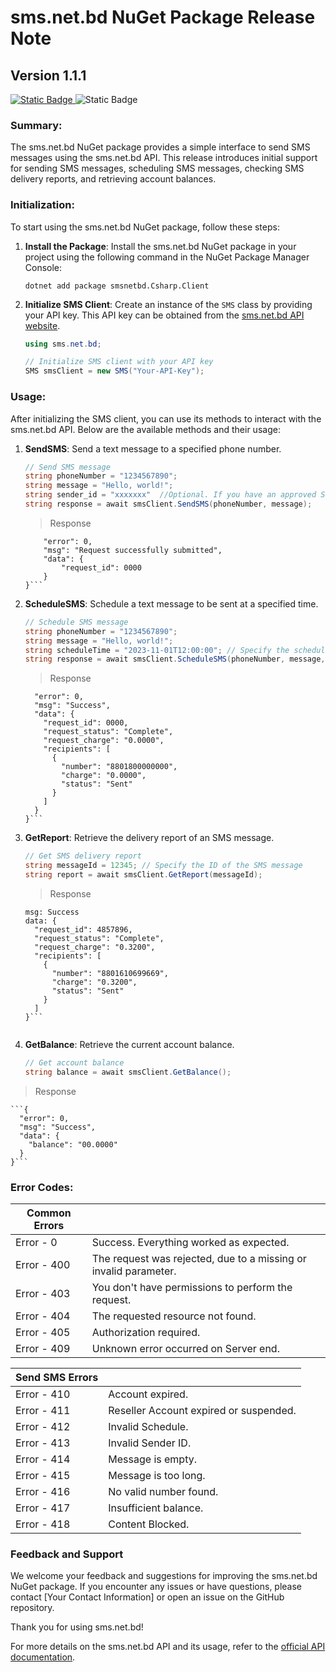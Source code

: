 
# sms.net.bd NuGet Package Release Note

## Version 1.1.1
[![Static Badge](https://img.shields.io/badge/NuGet-1.1.1-blue?style=flat)
](https://www.nuget.org/packages/smsnetbd.Csharp.Client)
![Static Badge](https://img.shields.io/badge/.Net_Core-6.0-purple?style=flat)

### Summary:
The sms.net.bd NuGet package provides a simple interface to send SMS messages using the sms.net.bd API. This release introduces initial support for sending SMS messages, scheduling SMS messages, checking SMS delivery reports, and retrieving account balances.

### Initialization:
To start using the sms.net.bd NuGet package, follow these steps:

1. **Install the Package**: Install the sms.net.bd NuGet package in your project using the following command in the NuGet Package Manager Console:

   ```shell
   dotnet add package smsnetbd.Csharp.Client
   ```

2. **Initialize SMS Client**: Create an instance of the `SMS` class by providing your API key. This API key can be obtained from the [sms.net.bd API website](https://www.sms.net.bd/api).

   ```csharp
   using sms.net.bd;

   // Initialize SMS client with your API key
   SMS smsClient = new SMS("Your-API-Key");
   ```

### Usage:
After initializing the SMS client, you can use its methods to interact with the sms.net.bd API. Below are the available methods and their usage:

1. **SendSMS**: Send a text message to a specified phone number.

   ```csharp
   // Send SMS message
   string phoneNumber = "1234567890";
   string message = "Hello, world!";
   string sender_id = "xxxxxxx"  //Optional. If you have an approved Sender ID. 
   string response = await smsClient.SendSMS(phoneNumber, message);
   ```
   > Response

    ```{
	    "error": 0,
	    "msg": "Request successfully submitted",
	    "data": {
	        "request_id": 0000
	    }
	}```

2. **ScheduleSMS**: Schedule a text message to be sent at a specified time.

   ```csharp
   // Schedule SMS message
   string phoneNumber = "1234567890";
   string message = "Hello, world!";
   string scheduleTime = "2023-11-01T12:00:00"; // Specify the scheduled time in ISO 8601 format
   string response = await smsClient.ScheduleSMS(phoneNumber, message, scheduleTime);
   ```
   > Response

    ```{
      "error": 0,
      "msg": "Success",
      "data": {
        "request_id": 0000,
        "request_status": "Complete",
        "request_charge": "0.0000",
        "recipients": [
          {
            "number": "8801800000000",
            "charge": "0.0000",
            "status": "Sent"
          }
        ]
      }
    }```

3. **GetReport**: Retrieve the delivery report of an SMS message.

   ```csharp
   // Get SMS delivery report
   string messageId = 12345; // Specify the ID of the SMS message
   string report = await smsClient.GetReport(messageId);
   ```
   > Response

    ```error: 0
    msg: Success
    data: {
      "request_id": 4857896,
      "request_status": "Complete",
      "request_charge": "0.3200",
      "recipients": [
        {
          "number": "8801610699669",
          "charge": "0.3200",
          "status": "Sent"
        }
      ]
    }```


4. **GetBalance**: Retrieve the current account balance.

   ```csharp
   // Get account balance
   string balance = await smsClient.GetBalance();
   ```
> Response

    ```{
      "error": 0,
      "msg": "Success",
      "data": {
        "balance": "00.0000"
      }
    }```


### Error Codes:

| Common Errors |  |
|--|--|
| Error - 0 | Success. Everything worked as expected. |
| Error - 400 | The request was rejected, due to a missing or invalid parameter. |
| Error - 403 | You don't have permissions to perform the request. |
| Error - 404 | The requested resource not found. |
| Error - 405 | Authorization required. |
| Error - 409 | Unknown error occurred on Server end. |


| Send SMS Errors |  |
|--|--|
| Error - 410 | Account expired. |
| Error - 411 | Reseller Account expired or suspended. |
| Error - 412 | Invalid Schedule. |
| Error - 413 | Invalid Sender ID. |
| Error - 414 | Message is empty. |
| Error - 415 | Message is too long. |
| Error - 416 | No valid number found. |
| Error - 417 | Insufficient balance. |
| Error - 418 | Content Blocked. |

### Feedback and Support

We welcome your feedback and suggestions for improving the sms.net.bd NuGet package. If you encounter any issues or have questions, please contact [Your Contact Information] or open an issue on the GitHub repository.

Thank you for using sms.net.bd!


For more details on the sms.net.bd API and its usage, refer to the [official API documentation](https://www.sms.net.bd/api).
